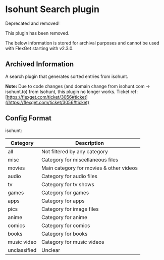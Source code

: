 # Isohunt Search plugin
<div class="alert alert-danger" role="alert">Deprecated and removed!
</div>

This plugin has been removed.

The below information is stored for archival purposes and cannot be used with FlexGet starting with v2.3.0.

## Archived Information
A search plugin that generates sorted entries from isohunt.

**Note:** Due to code changes (and domain change from isohunt.com -> isohunt.to) from Isohunt, this plugin no longer works. Ticket ref: [https://flexget.com/ticket/3056#ticket](/https://flexget.com/ticket/3056#ticket)

## Config Format
isohunt: <category>


| **Category** | **Description** |
| --- | --- |
| all | Not filtered by any category |
| misc | Category for miscellaneous files |
| movies | Main category for movies & other videos |
| audio | Category for audio files |
| tv | Category for tv shows |
| games | Category for games |
| apps | Category for apps |
| pics | Category for image files |
| anime | Category for anime |
| comics | Category for comics |
| books | Category for books |
| music video | Category for music videos |
| unclassified | Unclear |



